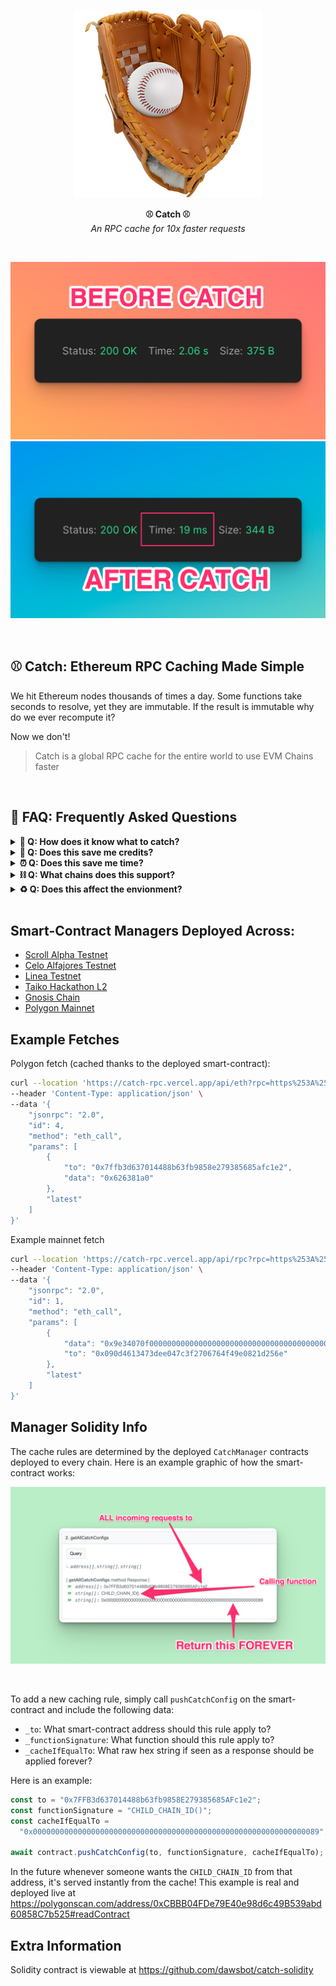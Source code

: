 <p align="center">
  <img src="public/glove-300.png" title="Logo"/>

</p>
<p align="center">
  <b>
    ⚾️ Catch ⚾️
  </b>
  <br/>
  <i>An RPC cache for 10x faster requests</i>
  <br/>
</p>

<br/>

![](public/before-catch.png)
![](public/after-catch.png)

<br/>

## ⚾️ Catch: Ethereum RPC Caching Made Simple

We hit Ethereum nodes thousands of times a day. Some functions take seconds to resolve, yet they are immutable. If the result is immutable why do we ever recompute it?

Now we don't!

> Catch is a global RPC cache for the entire world to use EVM Chains faster

<br/>

## 🌟 FAQ: Frequently Asked Questions

<details>
<summary><b>🤖 Q: How does it know what to catch?</b></summary>
<p>🅰️ The catch requirements can be specified via a smart-contract that is crowd-sourced. Each chain has its own `CatchManager` deployed, so users on each chain can decide which contracts and functions are worth caching.</p>
</details>
<details>
<summary><b>💸 Q: Does this save me credits?</b></summary>
<p>🅰️ YES. Alchemy, Infura, and other providers charge you per-request. If Catch finds a match for your request already in the cache, that data is returned before ever using your credits!</p>
</details>
<details>
<summary><b>⏰ Q: Does this save me time?</b></summary>
<p>🅰️ YES. It is much faster to resolve a cached version than to compute a value dynamically via a function in a smart-contract. <b>The time saving is often over 1 second!</b></p>
</details>
<details>
<summary><b>⛓️ Q: What chains does this support?</b></summary>
<p>🅰️ All Ethereum chains can be easily adopted by forking this repo and deploying a new `CatchManager`. That said, the easier way is to add in high-volume cache heuristics via the `cacheableConfig` directly in the typesript codebase. (more information coming soon)</p>
</details>
<details>
<summary><b>♻️ Q: Does this affect the envionment?</b></summary>
<p>🅰️ YES. By returning cached results, we save networking bandwidth and decrease energy usage</p>
</details>

<br/>

## Smart-Contract Managers Deployed Across:

- [Scroll Alpha Testnet](https://blockscout.scroll.io/address/0x70842AcB25e4381A24D489d6d3FB656C634f97eD)
- [Celo Alfajores Testnet](https://explorer.celo.org/alfajores/address/0x70842AcB25e4381A24D489d6d3FB656C634f97eD)
- [Linea Testnet](https://explorer.goerli.linea.build/address/0x70842AcB25e4381A24D489d6d3FB656C634f97eD/transactions#address-tabs)
- [Taiko Hackathon L2](https://l2explorer.hackathon.taiko.xyz/address/0x70842AcB25e4381A24D489d6d3FB656C634f97eD/contracts#address-tabs)
- [Gnosis Chain](https://blockscout.com/xdai/mainnet/address/0x70842AcB25e4381A24D489d6d3FB656C634f97eD)
- [Polygon Mainnet](https://polygonscan.com/address/0xcbbb04fde79e40e98d6c49b539abd60858c7b525)
  <!-- - [Optimism]() -->

## Example Fetches

Polygon fetch (cached thanks to the deployed smart-contract):

```sh
curl --location 'https://catch-rpc.vercel.app/api/eth?rpc=https%253A%252F%252Ffree-eth-node.com%252Fapi%252Fmatic&chainId=137' \
--header 'Content-Type: application/json' \
--data '{
    "jsonrpc": "2.0",
    "id": 4,
    "method": "eth_call",
    "params": [
        {
            "to": "0x7ffb3d637014488b63fb9858e279385685afc1e2",
            "data": "0x626381a0"
        },
        "latest"
    ]
}'
```

Example mainnet fetch

```sh
curl --location 'https://catch-rpc.vercel.app/api/rpc?rpc=https%253A%252F%252Ffree-eth-node.com%252Fapi%252Feth' \
--header 'Content-Type: application/json' \
--data '{
    "jsonrpc": "2.0",
    "id": 1,
    "method": "eth_call",
    "params": [
        {
            "data": "0x9e34070f0000000000000000000000000000000000000000000000000000000000000002",
            "to": "0x090d4613473dee047c3f2706764f49e0821d256e"
        },
        "latest"
    ]
}'
```

## Manager Solidity Info

The cache rules are determined by the deployed `CatchManager` contracts deployed to every chain. Here is an example graphic of how the smart-contract works:

![](public/smart-contract-explainer.png)

<br/>

To add a new caching rule, simply call `pushCatchConfig` on the smart-contract and include the following data:

- `_to`: What smart-contract address should this rule apply to?
- `_functionSignature`: What function should this rule apply to?
- `_cacheIfEqualTo`: What raw hex string if seen as a response should be applied forever?

Here is an example:

```ts
const to = "0x7FFB3d637014488b63fb9858E279385685AFc1e2";
const functionSignature = "CHILD_CHAIN_ID()";
const cacheIfEqualTo =
  "0x0000000000000000000000000000000000000000000000000000000000000089";

await contract.pushCatchConfig(to, functionSignature, cacheIfEqualTo);
```

In the future whenever someone wants the `CHILD_CHAIN_ID` from that address, it's served instantly from the cache! This example is real and deployed live at https://polygonscan.com/address/0xCBBB04FDe79E40e98d6c49B539abd60858C7b525#readContract

## Extra Information

Solidity contract is viewable at https://github.com/dawsbot/catch-solidity

##
